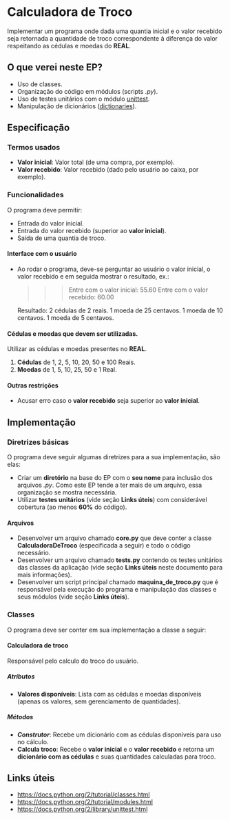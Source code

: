Calculadora de Troco
=========

Implementar um programa onde dada uma quantia inicial e o valor recebido seja retornada a quantidade de troco correspondente à diferença do valor respeitando as cédulas e moedas do **REAL**.

O que verei neste EP?
-----------

- Uso de classes.
- Organização do código em módulos (scripts *.py*).
- Uso de testes unitários com o módulo [unittest](https://docs.python.org/2/library/unittest.html).
- Manipulação de dicionários ([dictionaries](https://docs.python.org/2/tutorial/datastructures.html?highlight=dictionary#dictionaries)).

Especificação
----------

### Termos usados

- **Valor inicial**: Valor total (de uma compra, por exemplo).
- **Valor recebido**: Valor recebido (dado pelo usuário ao caixa, por exemplo).

### Funcionalidades

O programa deve permitir:

- Entrada do valor inicial.
- Entrada do valor recebido (superior ao **valor inicial**).
- Saída de uma quantia de troco.

#### Interface com o usuário

- Ao rodar o programa, deve-se perguntar ao usuário o valor inicial, o valor recebido e em seguida mostrar o resultado, ex.:

    > > > Entre com o valor inicial:
    55.60
    > > > Entre com o valor recebido:
    60.00

    Resultado:
    2 cédulas de 2 reais.
    1 moeda de 25 centavos.
    1 moeda de 10 centavos.
    1 moeda de 5 centavos.

#### Cédulas e moedas que devem ser utilizadas.

Utilizar as cédulas e moedas presentes no **REAL**.

1. **Cédulas** de 1, 2, 5, 10, 20, 50 e 100 Reais.
2. **Moedas** de 1, 5, 10, 25, 50 e 1 Real.

#### Outras restrições

- Acusar erro caso o **valor recebido** seja superior ao **valor inicial**.

Implementação
-----------

### Diretrizes básicas

O programa deve seguir algumas diretrizes para a sua implementação, são elas:

- Criar um **diretório** na base do EP com o **seu nome** para inclusão dos arquivos *.py*. Como este EP tende a ter mais de um arquivo, essa organização se mostra necessária.
- Utilizar **testes unitários** (vide seção **Links úteis**) com considerável cobertura (ao menos **60%** do código).

#### Arquivos

- Desenvolver um arquivo chamado **core.py** que deve conter a classe **CalculadoraDeTroco** (especificada a seguir) e todo o código necessário.
- Desenvolver um arquivo chamado **tests.py** contendo os testes unitários das classes da aplicação (vide seção **Links úteis** neste documento para mais informações).
- Desenvolver um script principal chamado **maquina_de_troco.py** que é responsável pela execução do programa e manipulação das classes e seus módulos (vide seção **Links úteis**).

### Classes

O programa deve ser conter em sua implementação a classe a seguir:

#### Calculadora de troco

Responsável pelo calculo do troco do usuário.

##### Atributos

- **Valores disponíveis**: Lista com as cédulas e moedas disponíveis (apenas os valores, sem gerenciamento de quantidades).

##### Métodos

- **_Construtor_**: Recebe um dicionário com as cédulas disponíveis para uso no cálculo.
- **Calcula troco**: Recebe o **valor inicial** e o **valor recebido** e retorna um **dicionário com as cédulas** e suas quantidades calculadas para troco.

Links úteis
-----------

- https://docs.python.org/2/tutorial/classes.html
- https://docs.python.org/2/tutorial/modules.html
- https://docs.python.org/2/library/unittest.html
